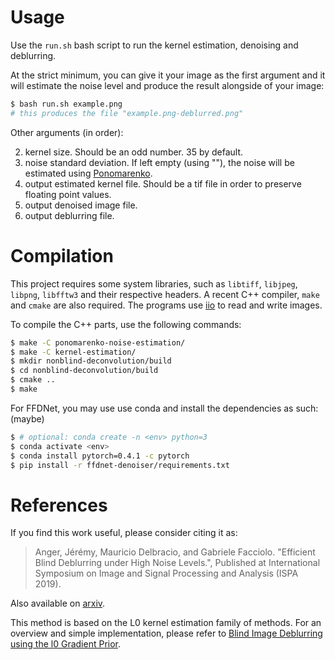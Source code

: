 
Usage
=====

Use the `run.sh` bash script to run the kernel estimation, denoising and deblurring.

At the strict minimum, you can give it your image as the first argument and it will estimate the noise level and produce the result alongside of your image:
```bash
$ bash run.sh example.png
# this produces the file "example.png-deblurred.png"
```

Other arguments (in order):

2. kernel size. Should be an odd number. 35 by default.
3. noise standard deviation. If left empty (using ""), the noise will be estimated using [Ponomarenko](https://www.ipol.im/pub/art/2013/45/).
4. output estimated kernel file. Should be a tif file in order to preserve floating point values.
5. output denoised image file.
6. output deblurring file.

Compilation
===========

This project requires some system libraries, such as `libtiff`, `libjpeg`, `libpng`, `libfftw3` and their respective headers. A recent C++ compiler, `make` and `cmake` are also required.
The programs use [iio](https://github.com/mnhrdt/iio) to read and write images.

To compile the C++ parts, use the following commands:
```bash
$ make -C ponomarenko-noise-estimation/
$ make -C kernel-estimation/
$ mkdir nonblind-deconvolution/build
$ cd nonblind-deconvolution/build
$ cmake ..
$ make
```

For FFDNet, you may use use conda and install the dependencies as such: (maybe)
```bash
$ # optional: conda create -n <env> python=3
$ conda activate <env>
$ conda install pytorch=0.4.1 -c pytorch
$ pip install -r ffdnet-denoiser/requirements.txt
```

References
==========

If you find this work useful, please consider citing it as:
> Anger, Jérémy, Mauricio Delbracio, and Gabriele Facciolo. "Efficient Blind Deblurring under High Noise Levels.", Published at International Symposium on Image and Signal Processing and Analysis (ISPA 2019).

Also available on [arxiv](https://arxiv.org/abs/1904.09154).

This method is based on the L0 kernel estimation family of methods.
For an overview and simple implementation, please refer to [Blind Image Deblurring using the l0 Gradient Prior](https://www.ipol.im/pub/art/2019/243/).

